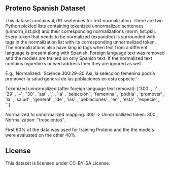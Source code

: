 ## Proteno Spanish Dataset

This dataset contains 4,791 sentences for text normalization.  There are two Python pickled lists containing tokenized unnormalized sentences (unnorm_list.pkl) and their corresponding normalizations (norm_list.pkl).  Every token that needs to be normalized (expanded) is surrounded with <error> tags in the normalization list with its corresponding unnormalized token. The normalizations also have lang id tags when text from a different language is present along with Spanish. Foreign language text was removed and the models are trained on only Spanish text. If the normalized text contains hyperlinks or wed address then they are ignored as well.
  
E.g., 
Normalized:  '<lang id="en">Science</lang> <error what="trescientos">300</error>:<error what="veintinueve">29</error><error what="a">–</error><error what="treinta">30</error> Así, la selección femenina podría promover la salud general de las poblaciones en esta especie.'

Tokenized unnormalized (after foreign language text removal): ['300' , ':' , '29' , '–' , '30' , 'así' , ',' , 'la' , 'selección' , 'femenina' , 'podría' , 'promover' , 'la' , 'salud' , 'general' , 'de' , 'las' , 'poblaciones' , 'en' , 'esta' , 'especie' , '.']

Normalized to unnormalized mapping: <error what="trescientos">300</error> => Unnormallized token: 300 , Normalization: "trescientos".

First 60% of the data was used for training Proteno and the the models were evaluated on the other 40%.

## License
This dataset is licensed under CC-BY-SA License.


